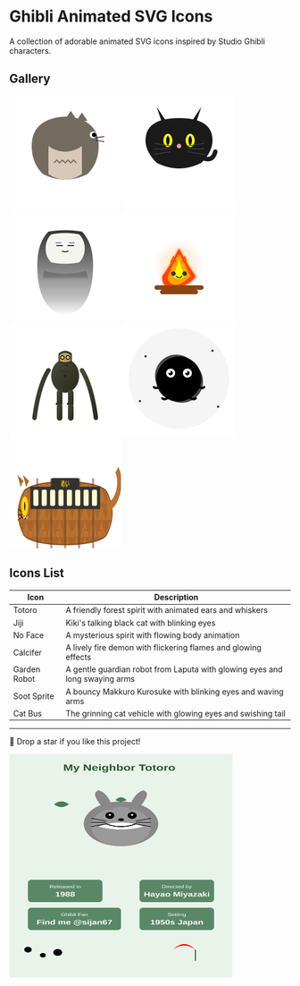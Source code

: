 # Ghibli Animated SVG Icons
A collection of adorable animated SVG icons inspired by Studio Ghibli characters.

## Gallery
<p>
<img src="svg/totoro-side-icon.svg" width="200" height="200" alt="Totoro">
<img src="svg/jiji-cat-icon.svg" width="200" height="200" alt="Jiji">
<img src="svg/no-face-icon.svg" width="200" height="200" alt="No Face">
<img src="svg/calcifer-icon-pointy.svg" width="200" height="200" alt="Calcifer">
<img src="svg/garden-robot-laputa-v3.svg" width="200" height="200" alt="Garden Robot">
<img src="svg/soot-sprite.svg" width="200" height="200" alt="Soot Sprite">
<img src="svg/catbus.svg" width="200" height="200" alt="Catbus">
</p>

## Icons List
| Icon | Description |
|------|-------------|
| Totoro | A friendly forest spirit with animated ears and whiskers |
| Jiji | Kiki's talking black cat with blinking eyes |
| No Face | A mysterious spirit with flowing body animation |
| Calcifer | A lively fire demon with flickering flames and glowing effects |
| Garden Robot | A gentle guardian robot from Laputa with glowing eyes and long swaying arms |
| Soot Sprite | A bouncy Makkuro Kurosuke with blinking eyes and waving arms | 
| Cat Bus | The grinning cat vehicle with glowing eyes and swishing tail |


---
💫 Drop a star if you like this project!

<img src="totoro-infographic.svg" width="400" height="400" alt="Ghibli-Fan">
